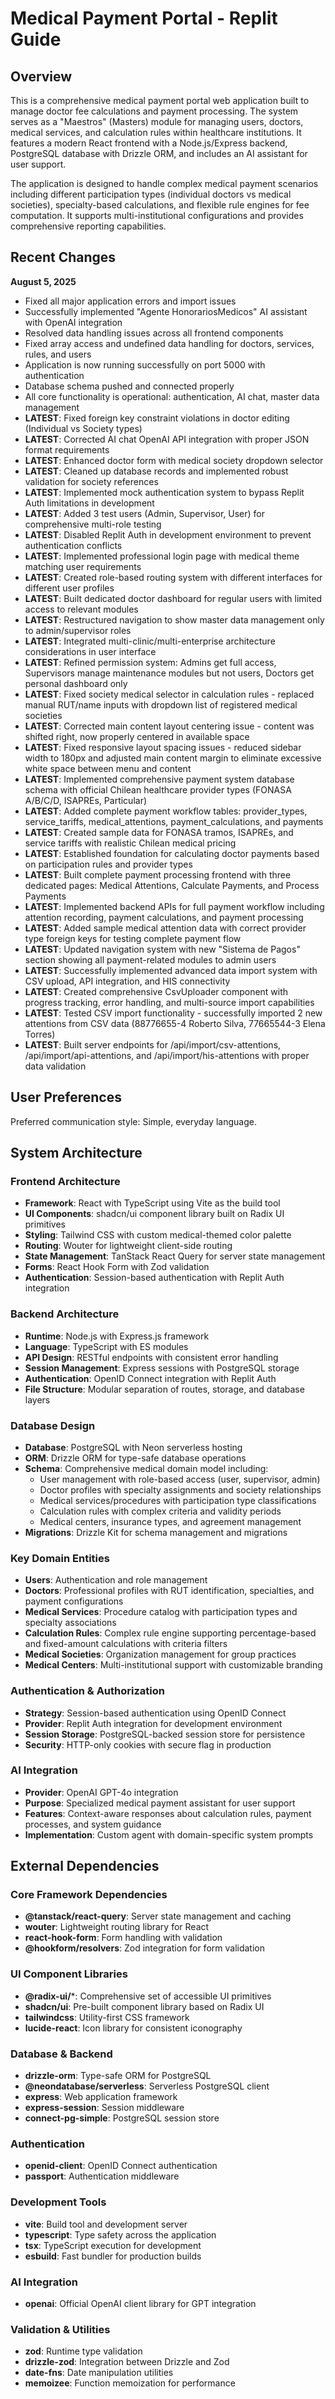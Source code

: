 # Medical Payment Portal - Replit Guide

## Overview

This is a comprehensive medical payment portal web application built to manage doctor fee calculations and payment processing. The system serves as a "Maestros" (Masters) module for managing users, doctors, medical services, and calculation rules within healthcare institutions. It features a modern React frontend with a Node.js/Express backend, PostgreSQL database with Drizzle ORM, and includes an AI assistant for user support.

The application is designed to handle complex medical payment scenarios including different participation types (individual doctors vs medical societies), specialty-based calculations, and flexible rule engines for fee computation. It supports multi-institutional configurations and provides comprehensive reporting capabilities.

## Recent Changes

**August 5, 2025**
- Fixed all major application errors and import issues
- Successfully implemented "Agente HonorariosMedicos" AI assistant with OpenAI integration
- Resolved data handling issues across all frontend components
- Fixed array access and undefined data handling for doctors, services, rules, and users
- Application is now running successfully on port 5000 with authentication
- Database schema pushed and connected properly
- All core functionality is operational: authentication, AI chat, master data management
- **LATEST**: Fixed foreign key constraint violations in doctor editing (Individual vs Society types)
- **LATEST**: Corrected AI chat OpenAI API integration with proper JSON format requirements
- **LATEST**: Enhanced doctor form with medical society dropdown selector
- **LATEST**: Cleaned up database records and implemented robust validation for society references
- **LATEST**: Implemented mock authentication system to bypass Replit Auth limitations in development
- **LATEST**: Added 3 test users (Admin, Supervisor, User) for comprehensive multi-role testing
- **LATEST**: Disabled Replit Auth in development environment to prevent authentication conflicts
- **LATEST**: Implemented professional login page with medical theme matching user requirements
- **LATEST**: Created role-based routing system with different interfaces for different user profiles
- **LATEST**: Built dedicated doctor dashboard for regular users with limited access to relevant modules
- **LATEST**: Restructured navigation to show master data management only to admin/supervisor roles
- **LATEST**: Integrated multi-clinic/multi-enterprise architecture considerations in user interface
- **LATEST**: Refined permission system: Admins get full access, Supervisors manage maintenance modules but not users, Doctors get personal dashboard only
- **LATEST**: Fixed society medical selector in calculation rules - replaced manual RUT/name inputs with dropdown list of registered medical societies
- **LATEST**: Corrected main content layout centering issue - content was shifted right, now properly centered in available space
- **LATEST**: Fixed responsive layout spacing issues - reduced sidebar width to 180px and adjusted main content margin to eliminate excessive white space between menu and content
- **LATEST**: Implemented comprehensive payment system database schema with official Chilean healthcare provider types (FONASA A/B/C/D, ISAPREs, Particular)
- **LATEST**: Added complete payment workflow tables: provider_types, service_tariffs, medical_attentions, payment_calculations, and payments
- **LATEST**: Created sample data for FONASA tramos, ISAPREs, and service tariffs with realistic Chilean medical pricing
- **LATEST**: Established foundation for calculating doctor payments based on participation rules and provider types
- **LATEST**: Built complete payment processing frontend with three dedicated pages: Medical Attentions, Calculate Payments, and Process Payments
- **LATEST**: Implemented backend APIs for full payment workflow including attention recording, payment calculations, and payment processing
- **LATEST**: Added sample medical attention data with correct provider type foreign keys for testing complete payment flow
- **LATEST**: Updated navigation system with new "Sistema de Pagos" section showing all payment-related modules to admin users
- **LATEST**: Successfully implemented advanced data import system with CSV upload, API integration, and HIS connectivity
- **LATEST**: Created comprehensive CsvUploader component with progress tracking, error handling, and multi-source import capabilities
- **LATEST**: Tested CSV import functionality - successfully imported 2 new attentions from CSV data (88776655-4 Roberto Silva, 77665544-3 Elena Torres)
- **LATEST**: Built server endpoints for /api/import/csv-attentions, /api/import/api-attentions, and /api/import/his-attentions with proper data validation

## User Preferences

Preferred communication style: Simple, everyday language.

## System Architecture

### Frontend Architecture
- **Framework**: React with TypeScript using Vite as the build tool
- **UI Components**: shadcn/ui component library built on Radix UI primitives
- **Styling**: Tailwind CSS with custom medical-themed color palette
- **Routing**: Wouter for lightweight client-side routing
- **State Management**: TanStack React Query for server state management
- **Forms**: React Hook Form with Zod validation
- **Authentication**: Session-based authentication with Replit Auth integration

### Backend Architecture
- **Runtime**: Node.js with Express.js framework
- **Language**: TypeScript with ES modules
- **API Design**: RESTful endpoints with consistent error handling
- **Session Management**: Express sessions with PostgreSQL storage
- **Authentication**: OpenID Connect integration with Replit Auth
- **File Structure**: Modular separation of routes, storage, and database layers

### Database Design
- **Database**: PostgreSQL with Neon serverless hosting
- **ORM**: Drizzle ORM for type-safe database operations
- **Schema**: Comprehensive medical domain model including:
  - User management with role-based access (user, supervisor, admin)
  - Doctor profiles with specialty assignments and society relationships
  - Medical services/procedures with participation type classifications
  - Calculation rules with complex criteria and validity periods
  - Medical centers, insurance types, and agreement management
- **Migrations**: Drizzle Kit for schema management and migrations

### Key Domain Entities
- **Users**: Authentication and role management
- **Doctors**: Professional profiles with RUT identification, specialties, and payment configurations
- **Medical Services**: Procedure catalog with participation types and specialty associations
- **Calculation Rules**: Complex rule engine supporting percentage-based and fixed-amount calculations with criteria filters
- **Medical Societies**: Organization management for group practices
- **Medical Centers**: Multi-institutional support with customizable branding

### Authentication & Authorization
- **Strategy**: Session-based authentication using OpenID Connect
- **Provider**: Replit Auth integration for development environment
- **Session Storage**: PostgreSQL-backed session store for persistence
- **Security**: HTTP-only cookies with secure flag in production

### AI Integration
- **Provider**: OpenAI GPT-4o integration
- **Purpose**: Specialized medical payment assistant for user support
- **Features**: Context-aware responses about calculation rules, payment processes, and system guidance
- **Implementation**: Custom agent with domain-specific system prompts

## External Dependencies

### Core Framework Dependencies
- **@tanstack/react-query**: Server state management and caching
- **wouter**: Lightweight routing library for React
- **react-hook-form**: Form handling with validation
- **@hookform/resolvers**: Zod integration for form validation

### UI Component Libraries
- **@radix-ui/***: Comprehensive set of accessible UI primitives
- **shadcn/ui**: Pre-built component library based on Radix UI
- **tailwindcss**: Utility-first CSS framework
- **lucide-react**: Icon library for consistent iconography

### Database & Backend
- **drizzle-orm**: Type-safe ORM for PostgreSQL
- **@neondatabase/serverless**: Serverless PostgreSQL client
- **express**: Web application framework
- **express-session**: Session middleware
- **connect-pg-simple**: PostgreSQL session store

### Authentication
- **openid-client**: OpenID Connect authentication
- **passport**: Authentication middleware

### Development Tools
- **vite**: Build tool and development server
- **typescript**: Type safety across the application
- **tsx**: TypeScript execution for development
- **esbuild**: Fast bundler for production builds

### AI Integration
- **openai**: Official OpenAI client library for GPT integration

### Validation & Utilities
- **zod**: Runtime type validation
- **drizzle-zod**: Integration between Drizzle and Zod
- **date-fns**: Date manipulation utilities
- **memoizee**: Function memoization for performance